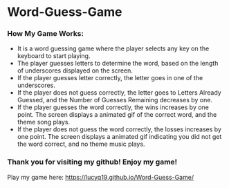 # Word-Guess-Game

### How My Game Works:

* It is a word guessing game where the player selects any key on the keyboard to start playing.
* The player guesses letters to determine the word, based on the length of underscores displayed on the screen.
* If the player guesses letter correctly, the letter goes in one of the underscores.
* If the player does not guess correctly, the letter goes to Letters Already Guessed, and the Number of Guesses Remaining decreases by one.
* If the player guesses the word correctly, the wins increases by one point.  The screen displays a animated gif of the correct word, and the theme song plays.
* If the player does not guess the word correctly, the losses increases by one point.  The screen displays a animated gif indicating you did not get the word correct, and no theme music plays.

### Thank you for visiting my github!  Enjoy my game!
Play my game here: https://lucyq19.github.io/Word-Guess-Game/
